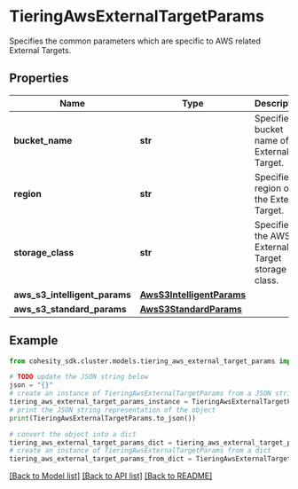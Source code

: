 # TieringAwsExternalTargetParams

Specifies the common parameters which are specific to AWS related External Targets.

## Properties

Name | Type | Description | Notes
------------ | ------------- | ------------- | -------------
**bucket_name** | **str** | Specifies bucket name of the External Target. | 
**region** | **str** | Specifies region of the External Target. | 
**storage_class** | **str** | Specifies the AWS External Target storage class. | 
**aws_s3_intelligent_params** | [**AwsS3IntelligentParams**](AwsS3IntelligentParams.md) |  | [optional] 
**aws_s3_standard_params** | [**AwsS3StandardParams**](AwsS3StandardParams.md) |  | [optional] 

## Example

```python
from cohesity_sdk.cluster.models.tiering_aws_external_target_params import TieringAwsExternalTargetParams

# TODO update the JSON string below
json = "{}"
# create an instance of TieringAwsExternalTargetParams from a JSON string
tiering_aws_external_target_params_instance = TieringAwsExternalTargetParams.from_json(json)
# print the JSON string representation of the object
print(TieringAwsExternalTargetParams.to_json())

# convert the object into a dict
tiering_aws_external_target_params_dict = tiering_aws_external_target_params_instance.to_dict()
# create an instance of TieringAwsExternalTargetParams from a dict
tiering_aws_external_target_params_from_dict = TieringAwsExternalTargetParams.from_dict(tiering_aws_external_target_params_dict)
```
[[Back to Model list]](../README.md#documentation-for-models) [[Back to API list]](../README.md#documentation-for-api-endpoints) [[Back to README]](../README.md)


